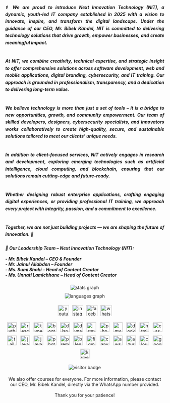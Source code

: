 <h5 style="text-align: justify; line-height: 1.6;">
⚕️ We are proud to introduce <strong>Next Innovation Technology (NIT)</strong>, a dynamic, youth-led IT company established in 2025 with a vision to innovate, inspire, and transform the digital landscape. Under the guidance of our CEO, <strong>Mr. Bibek Kandel</strong>, NIT is committed to delivering technology solutions that drive growth, empower businesses, and create meaningful impact.<br><br>

At NIT, we combine creativity, technical expertise, and strategic insight to offer comprehensive solutions across software development, web and mobile applications, digital branding, cybersecurity, and IT training. Our approach is grounded in professionalism, transparency, and a dedication to delivering long-term value.<br><br>

We believe technology is more than just a set of tools – it is a bridge to new opportunities, growth, and community empowerment. Our team of skilled developers, designers, cybersecurity specialists, and innovators works collaboratively to create high-quality, secure, and sustainable solutions tailored to meet our clients’ unique needs.<br><br>

In addition to client-focused services, NIT actively engages in research and development, exploring emerging technologies such as artificial intelligence, cloud computing, and blockchain, ensuring that our solutions remain cutting-edge and future-ready.<br><br>

Whether designing robust enterprise applications, crafting engaging digital experiences, or providing professional IT training, we approach every project with integrity, passion, and a commitment to excellence.<br><br>

Together, we are not just building projects — we are shaping the future of innovation. 🚀
</h5>

<h5 style="text-align: justify;">
👥 <strong>Our Leadership Team – Next Innovation Technology (NIT):</strong><br><br>
- <strong>Mr. Bibek Kandel</strong> – CEO & Founder<br>
- <strong>Mr. Jainul Aliabden</strong> – Founder<br>
- <strong>Ms. Sumi Shahi</strong> – Head of Content Creator<br>
- <strong>Ms. Unnati Lamichhane</strong> – Head of Content Creator<br>
</h5>

<div style="text-align: center; margin: 20px 0;">
  <img src="https://github-readme-stats.vercel.app/api?username=nextintechhub&hide_title=false&hide_rank=false&show_icons=true&include_all_commits=true&count_private=true&disable_animations=false&theme=dracula&locale=en&hide_border=false" alt="stats graph" style="max-width: 100%; height: auto; margin-bottom: 10px;" />
  <br>
  <img src="https://github-readme-stats.vercel.app/api/top-langs?username=nextintechhub&locale=en&hide_title=false&layout=compact&card_width=320&langs_count=5&theme=dracula&hide_border=false" alt="languages graph" style="max-width: 100%; height: auto;" />
</div>

<div style="text-align: center; margin: 20px 0; display: flex; flex-wrap: wrap; justify-content: center; gap: 10px;">
  <a href="https://www.youtube.com/@nextinverse" target="_blank">
    <img src="https://img.shields.io/static/v1?message=Youtube&logo=youtube&label=&color=FF0000&logoColor=white&style=for-the-badge" height="35" alt="youtube logo" />
  </a>
  <a href="https://www.instagram.com/nextinnovationtech_" target="_blank">
    <img src="https://img.shields.io/static/v1?message=Instagram&logo=instagram&label=&color=E4405F&logoColor=white&style=for-the-badge" height="35" alt="instagram logo" />
  </a>
  <a href="https://www.facebook.com/nextinnovationtechh" target="_blank">
    <img src="https://img.shields.io/static/v1?message=Facebook&logo=facebook&label=&color=1877F2&logoColor=white&style=for-the-badge" height="35" alt="facebook logo" />
  </a>
  <a href="https://wa.me/9779769255781" target="_blank">
    <img src="https://img.shields.io/static/v1?message=Whatsapp&logo=whatsapp&label=&color=25D366&logoColor=white&style=for-the-badge" height="35" alt="whatsapp logo" />
  </a>
</div>

<!-- Skills Section -->
<div style="text-align: center; display: flex; flex-wrap: wrap; justify-content: center; gap: 12px; margin: 20px 0;">
  <img src="https://skillicons.dev/icons?i=py" height="30" alt="python logo" />
  <img src="https://skillicons.dev/icons?i=react" height="30" alt="react logo" />
  <img src="https://skillicons.dev/icons?i=ts" height="30" alt="typescript logo" />
  <img src="https://skillicons.dev/icons?i=bootstrap" height="30" alt="bootstrap logo" />
  <img src="https://skillicons.dev/icons?i=django" height="30" alt="django logo" />
  <img src="https://skillicons.dev/icons?i=dynamodb" height="30" alt="dynamodb logo" />
  <img src="https://skillicons.dev/icons?i=mongodb" height="30" alt="mongodb logo" />
  <img src="https://skillicons.dev/icons?i=php" height="30" alt="php logo" />
  <img src="https://skillicons.dev/icons?i=mysql" height="30" alt="mysql logo" />
  <img src="https://skillicons.dev/icons?i=docker" height="30" alt="docker logo" />
  <img src="https://skillicons.dev/icons?i=html" height="30" alt="html5 logo" />
  <img src="https://skillicons.dev/icons?i=css" height="30" alt="css logo" />
  <img src="https://skillicons.dev/icons?i=tailwind" height="30" alt="tailwindcss logo" />
  <img src="https://skillicons.dev/icons?i=js" height="30" alt="javascript logo" />
  <img src="https://skillicons.dev/icons?i=java" height="30" alt="java logo" />
  <img src="https://skillicons.dev/icons?i=ps" height="30" alt="photoshop logo" />
  <img src="https://skillicons.dev/icons?i=pr" height="30" alt="premiere pro logo" />
  <img src="https://skillicons.dev/icons?i=blender" height="30" alt="blender logo" />
  <img src="https://skillicons.dev/icons?i=figma" height="30" alt="figma logo" />
  <img src="https://cdn.simpleicons.org/canva/00C4CC" height="30" alt="canva logo" />
  <img src="https://skillicons.dev/icons?i=aws" height="30" alt="aws logo" />
  <img src="https://skillicons.dev/icons?i=azure" height="30" alt="azure logo" />
  <img src="https://skillicons.dev/icons?i=cloudflare" height="30" alt="cloudflare logo" />
  <img src="https://skillicons.dev/icons?i=gcp" height="30" alt="google cloud logo" />
  <img src="https://skillicons.dev/icons?i=kubernetes" height="30" alt="kubernetes logo" />
</div>

<div style="text-align: center; margin: 20px 0;">
  <img src="https://visitor-badge.laobi.icu/badge?page_id=nextintechhub.nextintechhub" alt="visitor badge" />
</div>

<p style="text-align: center;">
  We also offer courses for everyone. For more information, please contact our CEO, Mr. Bibek Kandel, directly via the WhatsApp number provided.<br><br>
  Thank you for your patience!
</p>
